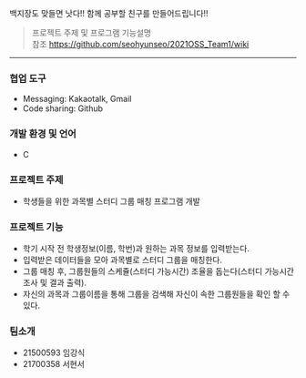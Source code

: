 백지장도 맞들면 낫다!! 함께 공부할 친구를 만들어드립니다!!

>프로젝트 주제 및 프로그램 기능설명  
>참조 https://github.com/seohyunseo/2021OSS_Team1/wiki

---
### 협업 도구
- Messaging: Kakaotalk, Gmail
- Code sharing: Github

### 개발 환경 및 언어
- C

### 프로젝트 주제
- 학생들을 위한 과목별 스터디 그룹 매칭 프로그램 개발

### 프로젝트 기능
- 학기 시작 전 학생정보(이름, 학번)과 원하는 과목 정보를 입력받는다.
- 입력받은 데이터들을 모아 과목별로 스터디 그룹을 매칭한다.
- 그룹 매칭 후, 그룹원들의 스케쥴(스터디 가능시간) 조율을 돕는다(스터디 가능시간 조사 및 결과 출력).
- 자신의 과목과 그룹이름을 통해 그룹을 검색해 자신이 속한 그룹원들을 확인 할 수 있다.

### 팀소개
- 21500593 임강식
- 21700358 서현서
